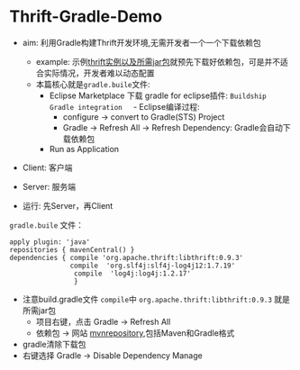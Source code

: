 # Thrift-Gradle-Demo

- aim: 利用Gradle构建Thrift开发环境,无需开发者一个一个下载依赖包
  - example: 示例[thrift实例以及所需jar包](http://download.csdn.net/detail/hjx_1000/8374829#comment)就预先下载好依赖包，可是并不适合实际情况，开发者难以动态配置
  - 本篇核心就是`gradle.buile`文件:
  	- Eclipse Marketplace 下载 gradle for eclipse插件: `Buildship Gradle integration`
     	- Eclipse编译过程: 
      	- configure -> convert to Gradle(STS) Project
      	- Gradle -> Refresh All -> Refresh Dependency: Gradle会自动下载依赖包
	- Run as Application
	

- Client: 客户端
- Server: 服务端
- 运行: 先Server，再Client	


`gradle.buile` 文件：

```
apply plugin: 'java'
repositories { mavenCentral() }  
dependencies { compile 'org.apache.thrift:libthrift:0.9.3'
			   compile  'org.slf4j:slf4j-log4j12:1.7.19'
				compile  'log4j:log4j:1.2.17'
				} 
```

- 注意build.gradle文件 `compile`中  `org.apache.thrift:libthrift:0.9.3` 就是所需jar包
	- 项目右键，点击 Gradle -> Refresh All
	- 依赖包 -> 网站 [mvnrepository](http://mvnrepository.com/),包括Maven和Gradle格式
- gradle清除下载包
 - 右键选择 Gradle -> Disable Dependency Manage
